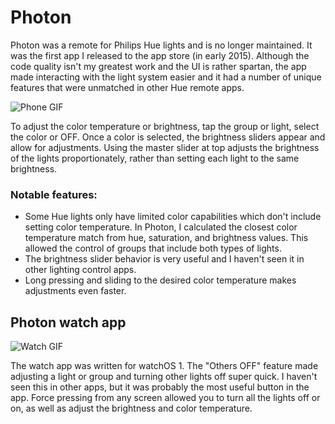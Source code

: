 # Photon

Photon was a remote for Philips Hue lights and is no longer maintained. It was the first app I released to the app store (in early 2015). Although the code quality isn't my greatest work and the UI is rather spartan, the app made interacting with the light system easier and it had a number of unique features that were unmatched in other Hue remote apps.

![Phone GIF](demo/photon-phone.gif "Photon running on iOS")

To adjust the color temperature or brightness, tap the group or light, select the color or OFF. Once a color is selected, the brightness sliders appear and allow for adjustments. Using the master slider at top adjusts the brightness of the lights proportionately, rather than setting each light to the same brightness.

### Notable features:
- Some Hue lights only have limited color capabilities which don't include setting color temperature. In Photon, I calculated the closest color temperature match from hue, saturation, and brightness values. This allowed the control of groups that include both types of lights.
- The brightness slider behavior is very useful and I haven't seen it in other lighting control apps.
- Long pressing and sliding to the desired color temperature makes adjustments even faster.

## Photon watch app

![Watch GIF](demo/photon-watch.gif "Photon running on watchOS")

The watch app was written for watchOS 1. The "Others OFF" feature made adjusting a light or group and turning other lights off super quick. I haven't seen this in other apps, but it was probably the most useful button in the app. Force pressing from any screen allowed you to turn all the lights off or on, as well as adjust the brightness and color temperature.
